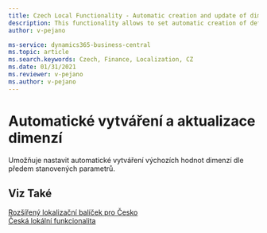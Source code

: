 ```yaml
---
title: Czech Local Functionality - Automatic creation and update of dimensions | Microsoft Docs
description: This functionality allows to set automatic creation of default dimension.
author: v-pejano

ms-service: dynamics365-business-central
ms.topic: article
ms.search.keywords: Czech, Finance, Localization, CZ
ms.date: 01/31/2021
ms.reviewer: v-pejano
ms.author: v-pejano
---
```


# Automatické vytváření a aktualizace dimenzí
Umožňuje nastavit automatické vytváření výchozích hodnot dimenzí dle předem stanovených parametrů.

## Viz Také
  
[Rozšířený lokalizační balíček pro Česko](ui-extensions-advanced-localization-pack-cz.md)  
[Česká lokální funkcionalita](czech-local-functionality.md)  
